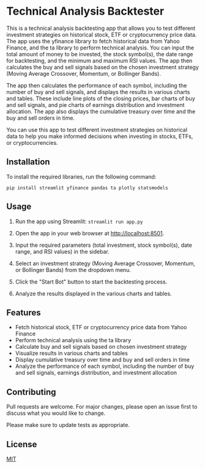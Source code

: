 # Technical Analysis Backtester

This is a technical analysis backtesting app that allows you to test different investment strategies on historical stock, ETF or cryptocurrency price data. The app uses the yfinance library to fetch historical data from Yahoo Finance, and the ta library to perform technical analysis. You can input the total amount of money to be invested, the stock symbol(s), the date range for backtesting, and the minimum and maximum RSI values. The app then calculates the buy and sell signals based on the chosen investment strategy (Moving Average Crossover, Momentum, or Bollinger Bands).

The app then calculates the performance of each symbol, including the number of buy and sell signals, and displays the results in various charts and tables. These include line plots of the closing prices, bar charts of buy and sell signals, and pie charts of earnings distribution and investment allocation. The app also displays the cumulative treasury over time and the buy and sell orders in time.

You can use this app to test different investment strategies on historical data to help you make informed decisions when investing in stocks, ETFs, or cryptocurrencies.

## Installation

To install the required libraries, run the following command:

```!/bin/bash
pip install streamlit yfinance pandas ta plotly statsmodels
```

## Usage

1. Run the app using Streamlit: `streamlit run app.py`

2. Open the app in your web browser at <http://localhost:8501>.

3. Input the required parameters (total investment, stock symbol(s), date range, and RSI values) in the sidebar.

4. Select an investment strategy (Moving Average Crossover, Momentum, or Bollinger Bands) from the dropdown menu.

5. Click the "Start Bot" button to start the backtesting process.

6. Analyze the results displayed in the various charts and tables.

## Features

- Fetch historical stock, ETF or cryptocurrency price data from Yahoo Finance
- Perform technical analysis using the ta library
- Calculate buy and sell signals based on chosen investment strategy
- Visualize results in various charts and tables
- Display cumulative treasury over time and buy and sell orders in time
- Analyze the performance of each symbol, including the number of buy and sell signals, earnings distribution, and investment allocation

## Contributing

Pull requests are welcome. For major changes, please open an issue first to discuss what you would like to change.

Please make sure to update tests as appropriate.

## License

[MIT](https://choosealicense.com/licenses/mit/)
